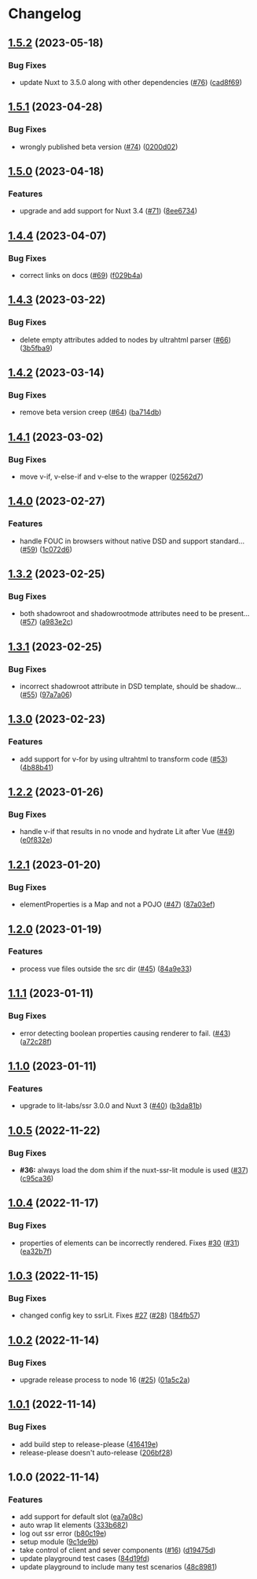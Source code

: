 # Changelog

## [1.5.2](https://github.com/prashantpalikhe/nuxt-ssr-lit/compare/v1.5.1...v1.5.2) (2023-05-18)


### Bug Fixes

* update Nuxt to 3.5.0 along with other dependencies ([#76](https://github.com/prashantpalikhe/nuxt-ssr-lit/issues/76)) ([cad8f69](https://github.com/prashantpalikhe/nuxt-ssr-lit/commit/cad8f694c5af39eb2290ab9605391075ec806e3f))

## [1.5.1](https://github.com/prashantpalikhe/nuxt-ssr-lit/compare/v1.5.0...v1.5.1) (2023-04-28)


### Bug Fixes

* wrongly published beta version ([#74](https://github.com/prashantpalikhe/nuxt-ssr-lit/issues/74)) ([0200d02](https://github.com/prashantpalikhe/nuxt-ssr-lit/commit/0200d02d6a9527e53fcd0dcb91eabedf34693b4a))

## [1.5.0](https://github.com/prashantpalikhe/nuxt-ssr-lit/compare/v1.4.4...v1.5.0) (2023-04-18)


### Features

* upgrade and add support for Nuxt 3.4 ([#71](https://github.com/prashantpalikhe/nuxt-ssr-lit/issues/71)) ([8ee6734](https://github.com/prashantpalikhe/nuxt-ssr-lit/commit/8ee67348cd97a39be994abb6d49b41a260852c82))

## [1.4.4](https://github.com/prashantpalikhe/nuxt-ssr-lit/compare/v1.4.3...v1.4.4) (2023-04-07)


### Bug Fixes

* correct links on docs ([#69](https://github.com/prashantpalikhe/nuxt-ssr-lit/issues/69)) ([f029b4a](https://github.com/prashantpalikhe/nuxt-ssr-lit/commit/f029b4a2e90f0d840555ceb39cdf00c9c018baff))

## [1.4.3](https://github.com/prashantpalikhe/nuxt-ssr-lit/compare/v1.4.2...v1.4.3) (2023-03-22)


### Bug Fixes

* delete empty attributes added to nodes by ultrahtml parser ([#66](https://github.com/prashantpalikhe/nuxt-ssr-lit/issues/66)) ([3b5fba9](https://github.com/prashantpalikhe/nuxt-ssr-lit/commit/3b5fba9624446abfeb90063cbbc074cd69eeabb6))

## [1.4.2](https://github.com/prashantpalikhe/nuxt-ssr-lit/compare/v1.4.1...v1.4.2) (2023-03-14)


### Bug Fixes

* remove beta version creep ([#64](https://github.com/prashantpalikhe/nuxt-ssr-lit/issues/64)) ([ba714db](https://github.com/prashantpalikhe/nuxt-ssr-lit/commit/ba714db90b96edc93059ad0e29f5cdcc58d20256))

## [1.4.1](https://github.com/prashantpalikhe/nuxt-ssr-lit/compare/v1.4.0...v1.4.1) (2023-03-02)


### Bug Fixes

* move v-if, v-else-if and v-else to the wrapper ([02562d7](https://github.com/prashantpalikhe/nuxt-ssr-lit/commit/02562d71d0e8bb809533c27effc672950a523be9))

## [1.4.0](https://github.com/prashantpalikhe/nuxt-ssr-lit/compare/v1.3.2...v1.4.0) (2023-02-27)


### Features

* handle FOUC in browsers without native DSD and support standard… ([#59](https://github.com/prashantpalikhe/nuxt-ssr-lit/issues/59)) ([1c072d6](https://github.com/prashantpalikhe/nuxt-ssr-lit/commit/1c072d627779bc5d0990e0e50cd62c0a6a1756a7))

## [1.3.2](https://github.com/prashantpalikhe/nuxt-ssr-lit/compare/v1.3.1...v1.3.2) (2023-02-25)


### Bug Fixes

* both shadowroot and shadowrootmode attributes need to be present… ([#57](https://github.com/prashantpalikhe/nuxt-ssr-lit/issues/57)) ([a983e2c](https://github.com/prashantpalikhe/nuxt-ssr-lit/commit/a983e2c1df806dee3fd9b4b3fafc9444dc94177c))

## [1.3.1](https://github.com/prashantpalikhe/nuxt-ssr-lit/compare/v1.3.0...v1.3.1) (2023-02-25)


### Bug Fixes

* incorrect shadowroot attribute in DSD template, should be shadow… ([#55](https://github.com/prashantpalikhe/nuxt-ssr-lit/issues/55)) ([97a7a06](https://github.com/prashantpalikhe/nuxt-ssr-lit/commit/97a7a065dc32a11bfbaba236a3e8b509be94ed0f))

## [1.3.0](https://github.com/prashantpalikhe/nuxt-ssr-lit/compare/v1.2.2...v1.3.0) (2023-02-23)


### Features

* add support for v-for by using ultrahtml to transform code ([#53](https://github.com/prashantpalikhe/nuxt-ssr-lit/issues/53)) ([4b88b41](https://github.com/prashantpalikhe/nuxt-ssr-lit/commit/4b88b4171dc6b3e91a7f1f487f95fe42d0b39d27))

## [1.2.2](https://github.com/prashantpalikhe/nuxt-ssr-lit/compare/v1.2.1...v1.2.2) (2023-01-26)


### Bug Fixes

* handle v-if that results in no vnode and hydrate Lit after Vue ([#49](https://github.com/prashantpalikhe/nuxt-ssr-lit/issues/49)) ([e0f832e](https://github.com/prashantpalikhe/nuxt-ssr-lit/commit/e0f832e164880d2871bb1b7d529a8cfc037c4841))

## [1.2.1](https://github.com/prashantpalikhe/nuxt-ssr-lit/compare/v1.2.0...v1.2.1) (2023-01-20)


### Bug Fixes

* elementProperties is a Map and not a POJO ([#47](https://github.com/prashantpalikhe/nuxt-ssr-lit/issues/47)) ([87a03ef](https://github.com/prashantpalikhe/nuxt-ssr-lit/commit/87a03ef06813d629c57c54e2897f2ac5dd159f99))

## [1.2.0](https://github.com/prashantpalikhe/nuxt-ssr-lit/compare/v1.1.1...v1.2.0) (2023-01-19)


### Features

* process vue files outside the src dir ([#45](https://github.com/prashantpalikhe/nuxt-ssr-lit/issues/45)) ([84a9e33](https://github.com/prashantpalikhe/nuxt-ssr-lit/commit/84a9e33146731413fbba47ce3e06b6629bd4165a))

## [1.1.1](https://github.com/prashantpalikhe/nuxt-ssr-lit/compare/v1.1.0...v1.1.1) (2023-01-11)


### Bug Fixes

* error detecting boolean properties causing renderer to fail. ([#43](https://github.com/prashantpalikhe/nuxt-ssr-lit/issues/43)) ([a72c28f](https://github.com/prashantpalikhe/nuxt-ssr-lit/commit/a72c28f7dc20fe762018748f7d928f7bf009cdd3))

## [1.1.0](https://github.com/prashantpalikhe/nuxt-ssr-lit/compare/v1.0.5...v1.1.0) (2023-01-11)


### Features

* upgrade to lit-labs/ssr 3.0.0 and Nuxt 3 ([#40](https://github.com/prashantpalikhe/nuxt-ssr-lit/issues/40)) ([b3da81b](https://github.com/prashantpalikhe/nuxt-ssr-lit/commit/b3da81b4fdbb2468f7bbc4b1f03b3a1d27f20a93))

## [1.0.5](https://github.com/prashantpalikhe/nuxt-ssr-lit/compare/v1.0.4...v1.0.5) (2022-11-22)


### Bug Fixes

* **#36:** always load the dom shim if the nuxt-ssr-lit module is used ([#37](https://github.com/prashantpalikhe/nuxt-ssr-lit/issues/37)) ([c95ca36](https://github.com/prashantpalikhe/nuxt-ssr-lit/commit/c95ca36d9a6412a036e42f81c1fee784a0324af1))

## [1.0.4](https://github.com/prashantpalikhe/nuxt-ssr-lit/compare/v1.0.3...v1.0.4) (2022-11-17)


### Bug Fixes

* properties of elements can be incorrectly rendered. Fixes [#30](https://github.com/prashantpalikhe/nuxt-ssr-lit/issues/30) ([#31](https://github.com/prashantpalikhe/nuxt-ssr-lit/issues/31)) ([ea32b7f](https://github.com/prashantpalikhe/nuxt-ssr-lit/commit/ea32b7ff01444817bfaeeb65f865537968f4dcb4))

## [1.0.3](https://github.com/prashantpalikhe/nuxt-ssr-lit/compare/v1.0.2...v1.0.3) (2022-11-15)


### Bug Fixes

* changed config key to ssrLit. Fixes [#27](https://github.com/prashantpalikhe/nuxt-ssr-lit/issues/27) ([#28](https://github.com/prashantpalikhe/nuxt-ssr-lit/issues/28)) ([184fb57](https://github.com/prashantpalikhe/nuxt-ssr-lit/commit/184fb573c8e5a38d8e5262d8d686093a8c80b785))

## [1.0.2](https://github.com/prashantpalikhe/nuxt-ssr-lit/compare/v1.0.1...v1.0.2) (2022-11-14)


### Bug Fixes

* upgrade release process to node 16 ([#25](https://github.com/prashantpalikhe/nuxt-ssr-lit/issues/25)) ([01a5c2a](https://github.com/prashantpalikhe/nuxt-ssr-lit/commit/01a5c2acafe7390ffa3e87669dc118ff0d5dcb7b))

## [1.0.1](https://github.com/prashantpalikhe/nuxt-ssr-lit/compare/v1.0.0...v1.0.1) (2022-11-14)


### Bug Fixes

* add build step to release-please ([416419e](https://github.com/prashantpalikhe/nuxt-ssr-lit/commit/416419e4a71ab5029542b4885610207105dc9c58))
* release-please doesn't auto-release ([206bf28](https://github.com/prashantpalikhe/nuxt-ssr-lit/commit/206bf28a585c632851143e21a5666e84a437c899))

## 1.0.0 (2022-11-14)

### Features

* add support for default slot ([ea7a08c](https://github.com/prashantpalikhe/nuxt-ssr-lit/commit/ea7a08cea3c3025d7a1d602f295daf1630a8881e))
* auto wrap lit elements ([333b682](https://github.com/prashantpalikhe/nuxt-ssr-lit/commit/333b6825d43fa99691aee7f051bb690cfa8a9492))
* log out ssr error ([b80c19e](https://github.com/prashantpalikhe/nuxt-ssr-lit/commit/b80c19e48b38e2eb217336971276934f7a229748))
* setup module ([9c1de9b](https://github.com/prashantpalikhe/nuxt-ssr-lit/commit/9c1de9bc096096470f1aca4e8745db8c86768810))
* take control of client and sever components ([#16](https://github.com/prashantpalikhe/nuxt-ssr-lit/issues/16)) ([d19475d](https://github.com/prashantpalikhe/nuxt-ssr-lit/commit/d19475d6537bd70b5f916ac3acd0636a0fe9ae77))
* update playground test cases ([84d19fd](https://github.com/prashantpalikhe/nuxt-ssr-lit/commit/84d19fdaabb7e6c5cbe7a2c2c93aeb89eb47e5e2))
* update playground to include many test scenarios ([48c8981](https://github.com/prashantpalikhe/nuxt-ssr-lit/commit/48c898192f6056ff75ed577e5363090bea63c1cc))
